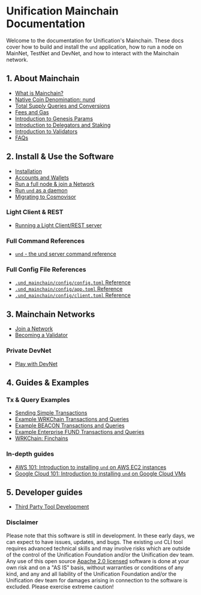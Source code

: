 # Unification Mainchain Documentation

Welcome to the documentation for Unification's Mainchain. These docs
cover how to build and install the `und` application, how to run a node on MainNet, TestNet and DevNet, and how 
to interact with the Mainchain network.

## 1. About Mainchain

- [What is Mainchain?](introduction/about-mainchain.md)
- [Native Coin Denomination: nund](introduction/denomination.md)
- [Total Supply Queries and Conversions](introduction/total-supply.md)
- [Fees and Gas](introduction/fees-and-gas.md)
- [Introduction to Genesis Params](introduction/genesis-settings.md)
- [Introduction to Delegators and Staking](introduction/delegators.md)
- [Introduction to Validators](introduction/validators.md)
- [FAQs](introduction/faqs.md)

## 2. Install & Use the Software

- [Installation](software/installation.md)
- [Accounts and Wallets](software/accounts-wallets.md)
- [Run a full node & join a Network](networks/join-network.md)
- [Run `und` as a daemon](software/run-und-as-service.md)
- [Migrating to Cosmovisor](migrations/cosmovisor.md)

### Light Client & REST

- [Running a Light Client/REST server](software/light-client-rpc.md)

### Full Command References

- [`und` - the und server command reference](und_cmd/und.md)

### Full Config File References

- [`.und_mainchain/config/config.toml` Reference](software/und-mainchain-config-ref.md)
- [`.und_mainchain/config/app.toml` Reference](software/und-mainchain-app-config-ref.md)
- [`.und_mainchain/config/client.toml` Reference](software/und-mainchain-client-config-ref.md)

## 3. Mainchain Networks

- [Join a Network](networks/join-network.md)
- [Becoming a Validator](networks/become-validator.md)

### Private DevNet

- [Play with DevNet](networks/devnet/local-devnet-docker.md)

## 4. Guides & Examples

### Tx & Query Examples

- [Sending Simple Transactions](examples/transactions.md)
- [Example WRKChain Transactions and Queries](examples/wrkchain.md)
- [Example BEACON Transactions and Queries](examples/beacon.md)
- [Example Enterprise FUND Transactions and Queries](examples/enterprise-fund.md)
- [WRKChain: Finchains](examples/finchain.md)

### In-depth guides

- [AWS 101: Introduction to installing `und` on AWS EC2 instances](guides/cloud/install-aws.md)
- [Google Cloud 101: Introduction to installing `und` on Google Cloud VMs](guides/cloud/install-gc.md)

## 5. Developer guides

- [Third Party Tool Development](developers/third-party.md)

### Disclaimer

Please note that this software is still in development. In these early days, we can expect to have issues, updates, and
bugs. The existing `und` CLI tool requires advanced technical skills and may involve risks which are
outside of the control of the Unification Foundation and/or the Unification dev team. Any use of this open
source [Apache 2.0 licensed](https://github.com/unification-com/mainchain/blob/master/LICENSE) software is done at your
own risk and on a "AS IS" basis, without warranties or conditions of any kind, and any and all liability of the
Unification Foundation and/or the Unification dev team for damages arising in connection to the software is excluded.
Please exercise extreme caution!
